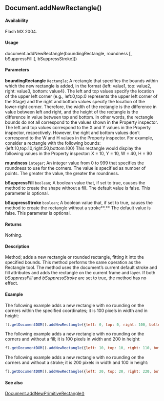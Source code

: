 ## Document.addNewRectangle()

#### Availability

Flash MX 2004.

#### Usage

document.addNewRectangle(boundingRectangle, roundness [, bSuppressFill [, bSuppressStroke]])

#### Parameters

**boundingRectangle** `Rectangle`; A rectangle that specifies the bounds within which the new rectangle is added, in the format
{left: value1, top: value2, right: value3, bottom: value4}. The left and top values specify the location of the upper left corner (e.g., left:0,top:0 represents the upper left corner of the Stage) and the right and bottom values specify the location of the lower-right corner. Therefore, the width of the rectangle is the difference in value between left and right, and the height of the rectangle is the difference in value between top and bottom.
In other words, the rectangle bounds do not all correspond to the values shown in the Property inspector. The left and top values correspond to the X and Y values in the Property inspector, respectively. However, the right and bottom values don’t correspond to the W and H values in the Property inspector. For example, consider a rectangle with the following bounds:
{left:10,top:10,right:50,bottom:100}
This rectangle would display the following values in the Property inspector:
X = 10, Y = 10, W = 40, H = 90

**roundness** `integer`; An integer value from 0 to 999 that specifies the roundness to use for the corners. The value is specified as number of points. The greater the value, the greater the roundness.

**bSuppressFill** `boolean`; A boolean value that, if set to true, causes the method to create the shape without a fill. The default value is false. This parameter is optional.

**bSuppressStroke** `boolean`; A boolean value that, if set to true, causes the method to create the rectangle without a stroke**.** The default value is false. This parameter is optional.

#### Returns

Nothing.

#### Description

Method; adds a new rectangle or rounded rectangle, fitting it into the specified bounds. This method performs the same operation as the Rectangle tool. The method uses the document’s current default stroke and fill attributes and adds the rectangle on the current frame and layer. If both *bSuppressFill* and *bSuppressStroke* are set to true, the method has no effect.

#### Example

The following example adds a new rectangle with no rounding on the corners within the specified coordinates; it is 100 pixels in width and in height:

```javascript
fl.getDocumentDOM().addNewRectangle({left: 0, top: 0, right: 100, bottom: 100}, 0);
```

The following example adds a new rectangle with no rounding on the corners and without a fill; it is 100 pixels in width and 200 in height:

```javascript
fl.getDocumentDOM().addNewRectangle({left: 10, top: 10, right: 110, bottom: 210}, 0, true);
```

The following example adds a new rectangle with no rounding on the corners and without a stroke; it is 200 pixels in width and 100 in height:

```javascript
fl.getDocumentDOM().addNewRectangle({left: 20, top: 20, right: 220, bottom: 120}, 0, false, true);
```

#### See also

[Document.addNewPrimitiveRectangle()](../Document_object/Document8.md)
